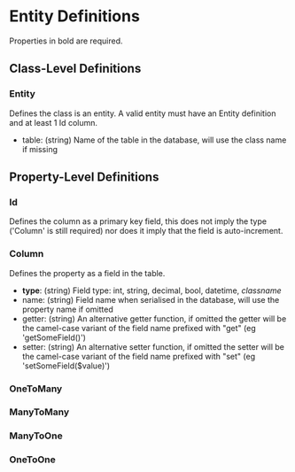 Entity Definitions
==================
Properties in bold are required.

Class-Level Definitions
-----------------------

### Entity
Defines the class is an entity. A valid entity must have an Entity definition and at least 1 Id column.

* table: (string) Name of the table in the database, will use the class name if missing


Property-Level Definitions
--------------------------

### Id
Defines the column as a primary key field, this does not imply the type ('Column' is still required) nor does it imply
that the field is auto-increment.

### Column
Defines the property as a field in the table.

* **type**: (string) Field type: int, string, decimal, bool, datetime, *classname*
* name: (string) Field name when serialised in the database, will use the property name if omitted
* getter: (string) An alternative getter function, if omitted the getter will be the camel-case variant of the field name prefixed with "get" (eg 'getSomeField()')
* setter: (string) An alternative setter function, if omitted the setter will be the camel-case variant of the field name prefixed with "set" (eg 'setSomeField($value)') 

### OneToMany

### ManyToMany

### ManyToOne

### OneToOne

